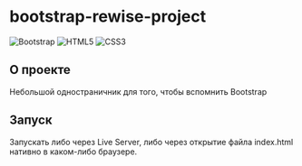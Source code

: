 # bootstrap-rewise-project

![Bootstrap](https://img.shields.io/badge/bootstrap-%238511FA.svg?style=for-the-badge&logo=bootstrap&logoColor=white)
![HTML5](https://img.shields.io/badge/html5-%23E34F26.svg?style=for-the-badge&logo=html5&logoColor=white)
![CSS3](https://img.shields.io/badge/css3-%231572B6.svg?style=for-the-badge&logo=css3&logoColor=white)

## О проекте

Небольшой одностраничник для того, чтобы вспомнить Bootstrap

## Запуск

Запускать либо через Live Server, либо через открытие файла index.html нативно в каком-либо браузере.
